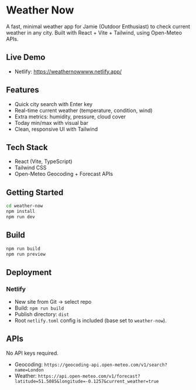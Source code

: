 # Weather Now

A fast, minimal weather app for Jamie (Outdoor Enthusiast) to check current weather in any city. Built with React + Vite + Tailwind, using Open-Meteo APIs.

## Live Demo
- Netlify: <https://weathernowwww.netlify.app/>

## Features
- Quick city search with Enter key
- Real-time current weather (temperature, condition, wind)
- Extra metrics: humidity, pressure, cloud cover
- Today min/max with visual bar
- Clean, responsive UI with Tailwind

## Tech Stack
- React (Vite, TypeScript)
- Tailwind CSS
- Open-Meteo Geocoding + Forecast APIs

## Getting Started
```bash
cd weather-now
npm install
npm run dev
```


## Build
```bash
npm run build
npm run preview
```

## Deployment
### Netlify
- New site from Git → select repo
- Build: `npm run build`
- Publish directory: `dist`
- Root `netlify.toml` config is included (base set to `weather-now`).

## APIs
No API keys required.
- Geocoding: `https://geocoding-api.open-meteo.com/v1/search?name=London`
- Weather: `https://api.open-meteo.com/v1/forecast?latitude=51.5085&longitude=-0.1257&current_weather=true`

